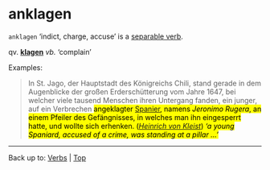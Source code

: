 # anklagen

`anklagen` ‘indict, charge, accuse’ is a [separable verb](../../separableVerbs.md).

qv. **[klagen](../../k/kl/klagen.md)** *vb.* ‘complain’

Examples:

> In St. Jago, der Hauptstadt des Königreichs Chili, stand gerade in dem Augenblicke der großen Erderschütterung vom Jahre 1647, bei welcher viele tausend Menschen ihren Untergang fanden, ein junger, auf ein Verbrechen <mark>angeklagter<mark> [Spanier](../../../nouns/s/sp/Spanier.md), namens *Jeronimo Rugera*, an einem Pfeiler des Gefängnisses, in welches man ihn eingesperrt hatte, und wollte sich erhenken. (*[Heinrich von Kleist](../../../texts/Kleist/DasErdbebenInChili.md)*) *‘a young Spaniard, accused of a crime, was standing at a pillar ...’*

----

Back up to: [Verbs](../../index.md) | [Top](../../../index.md)

